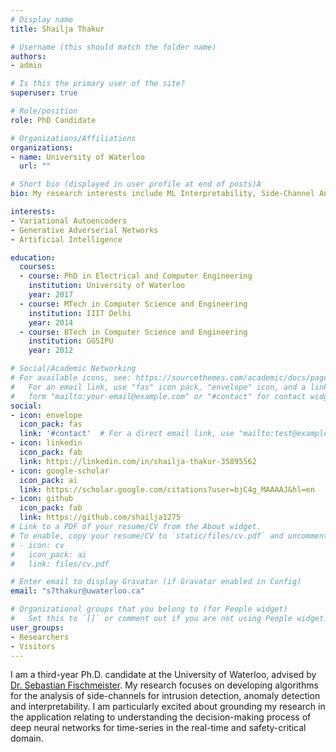 ```yaml
---
# Display name
title: Shailja Thakur

# Username (this should match the folder name)
authors:
- admin

# Is this the primary user of the site?
superuser: true

# Role/position
role: PhD Candidate

# Organizations/Affiliations
organizations:
- name: University of Waterloo
  url: ""

# Short bio (displayed in user profile at end of posts)A
bio: My research interests include ML Interpretability, Side-Channel Analysis, Side-Channel Attacks, Anomaly Detection.

interests:
- Variational Autoencoders
- Generative Adverserial Networks
- Artificial Intelligence

education:
  courses:
  - course: PhD in Electrical and Computer Engineering
    institution: University of Waterloo
    year: 2017
  - course: MTech in Computer Science and Engineering
    institution: IIIT Delhi
    year: 2014
  - course: BTech in Computer Science and Engineering
    institution: GGSIPU
    year: 2012

# Social/Academic Networking
# For available icons, see: https://sourcethemes.com/academic/docs/page-builder/#icons
#   For an email link, use "fas" icon pack, "envelope" icon, and a link in the
#   form "mailto:your-email@example.com" or "#contact" for contact widget.
social:
- icon: envelope
  icon_pack: fas
  link: '#contact'  # For a direct email link, use "mailto:test@example.org".
- icon: linkedin
  icon_pack: fab
  link: https://linkedin.com/in/shailja-thakur-35895562
- icon: google-scholar
  icon_pack: ai
  link: https://scholar.google.com/citations?user=bjC4g_MAAAAJ&hl=en
- icon: github
  icon_pack: fab
  link: https://github.com/shailja1275
# Link to a PDF of your resume/CV from the About widget.
# To enable, copy your resume/CV to `static/files/cv.pdf` and uncomment the lines below.
# - icon: cv
#   icon_pack: ai
#   link: files/cv.pdf

# Enter email to display Gravatar (if Gravatar enabled in Config)
email: "s7thakur@uwaterloo.ca"

# Organizational groups that you belong to (for People widget)
#   Set this to `[]` or comment out if you are not using People widget.
user_groups:
- Researchers
- Visitors
---
```


I am a third-year Ph.D. candidate at the University of Waterloo, advised by [Dr. Sebastian Fischmeister](https://uwaterloo.ca/embedded-software-group/people-profiles/sebastian-fischmeister). My research focuses on developing algorithms for the analysis of side-channels for intrusion detection, anomaly detection and interpretability. I am particularly excited about grounding my research in the application relating to understanding the decision-making process of deep neural networks for time-series in the real-time and safety-critical domain.

